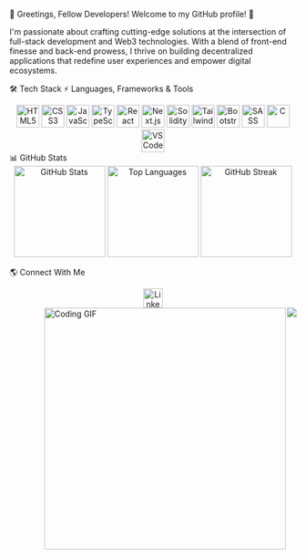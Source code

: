 👋 Greetings, Fellow Developers!
Welcome to my GitHub profile! 🚀

I'm passionate about crafting cutting-edge solutions at the intersection of full-stack development and Web3 technologies.
With a blend of front-end finesse and back-end prowess, I thrive on building decentralized applications that redefine user experiences and empower digital ecosystems.

🛠 Tech Stack
⚡ Languages, Frameworks & Tools
<div align="center"> <img src="https://cdn.jsdelivr.net/gh/devicons/devicon/icons/html5/html5-original.svg" height="40" alt="HTML5" /> <img src="https://cdn.jsdelivr.net/gh/devicons/devicon/icons/css3/css3-original.svg" height="40" alt="CSS3" /> <img src="https://cdn.jsdelivr.net/gh/devicons/devicon/icons/javascript/javascript-original.svg" height="40" alt="JavaScript" /> <img src="https://cdn.jsdelivr.net/gh/devicons/devicon/icons/typescript/typescript-original.svg" height="40" alt="TypeScript" /> <img src="https://cdn.jsdelivr.net/gh/devicons/devicon/icons/react/react-original.svg" height="40" alt="React" /> <img src="https://cdn.jsdelivr.net/gh/devicons/devicon/icons/nextjs/nextjs-original.svg" height="40" alt="Next.js" /> <img src="https://cdn.jsdelivr.net/gh/devicons/devicon/icons/solidity/solidity-plain.svg" height="40" alt="Solidity" /> <img src="https://cdn.jsdelivr.net/gh/devicons/devicon/icons/tailwindcss/tailwindcss-original-wordmark.svg" height="40" alt="Tailwind CSS" /> <img src="https://cdn.jsdelivr.net/gh/devicons/devicon/icons/bootstrap/bootstrap-original.svg" height="40" alt="Bootstrap" /> <img src="https://cdn.jsdelivr.net/gh/devicons/devicon/icons/sass/sass-original.svg" height="40" alt="SASS" /> <img src="https://cdn.jsdelivr.net/gh/devicons/devicon/icons/c/c-original.svg" height="40" alt="C" /> <img src="https://cdn.jsdelivr.net/gh/devicons/devicon/icons/vscode/vscode-original.svg" height="40" alt="VS Code" /> </div>
📊 GitHub Stats
<div align="center"> <img src="https://github-readme-stats.vercel.app/api?username=sakshat10&show_icons=true&theme=radical&hide_border=true" height="160" alt="GitHub Stats" /> <img src="https://github-readme-stats.vercel.app/api/top-langs?username=sakshat10&layout=compact&langs_count=6&theme=radical&hide_border=true" height="160" alt="Top Languages" /> <img src="https://streak-stats.demolab.com?user=sakshat10&theme=radical&hide_border=true" height="160" alt="GitHub Streak" /> </div>

🌎 Connect With Me
<div align="center"> <a href="https://www.linkedin.com/in/sakshat-kumar-611850278/" target="_blank"> <img src="https://img.shields.io/badge/LinkedIn-0077B5?logo=linkedin&logoColor=white&style=for-the-badge" height="34" alt="LinkedIn" /> </a> </div>
<img align="right" src="https://visitor-badge.laobi.icu/badge?page_id=sakshat10.sakshat10&left_color=royalblue&right_color=forestgreen&left_text=Visit%20No." /> <img align="right" height="424" src="https://user-images.githubusercontent.com/74038190/225813708-98b745f2-7d22-48cf-9150-083f1b00d6c9.gif" alt="Coding GIF" />
